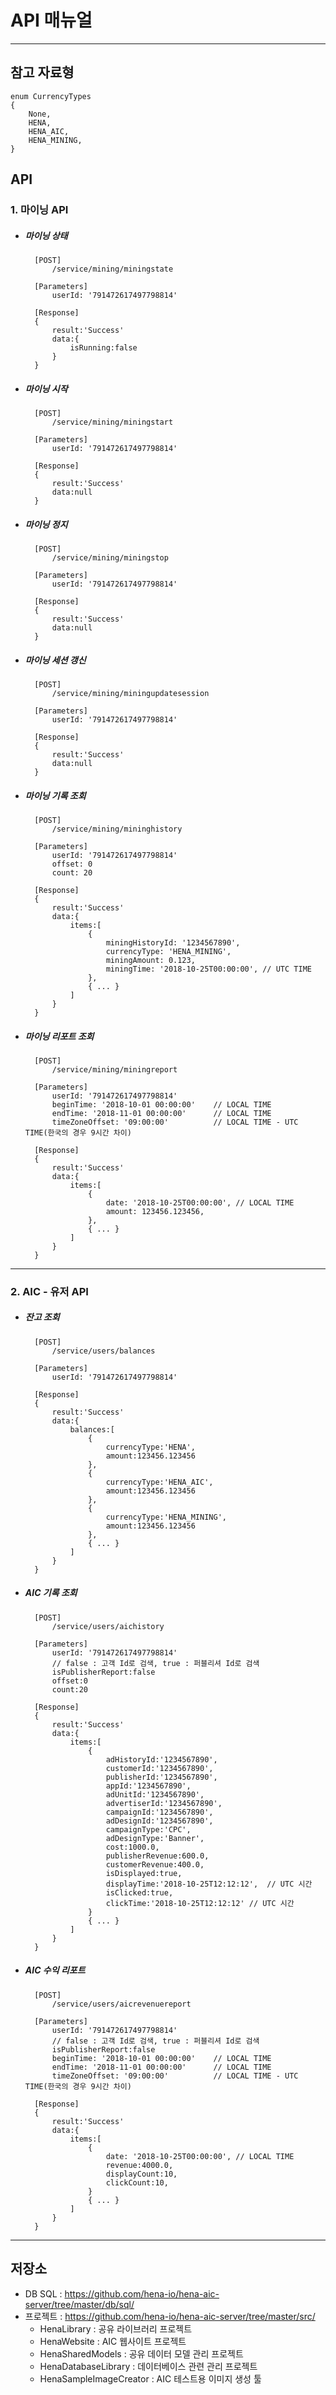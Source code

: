 # API 매뉴얼
----------------------------------------
##  참고 자료형

	enum CurrencyTypes
	{
		None,
		HENA,
		HENA_AIC,
		HENA_MINING,
	}

## API
    

### 1. 마이닝 API 
- ##### 마이닝 상태
        [POST]
            /service/mining/miningstate
        
        [Parameters]
            userId: '791472617497798814'

        [Response]
        {
            result:'Success'
            data:{
                isRunning:false
            }
        }

- ##### 마이닝 시작
        [POST]
            /service/mining/miningstart
        
        [Parameters]
            userId: '791472617497798814'

        [Response]
        {
            result:'Success'
            data:null
        }
   
- ##### 마이닝 정지
        [POST] 
            /service/mining/miningstop
    
        [Parameters]
            userId: '791472617497798814'
        
        [Response]
        {
            result:'Success'
            data:null
        }

- ##### 마이닝 세션 갱신
        [POST] 
            /service/mining/miningupdatesession
    
        [Parameters]
            userId: '791472617497798814'

        [Response]
        {
            result:'Success'
            data:null
        }

- ##### 마이닝 기록 조회
        [POST]
            /service/mining/mininghistory
        
        [Parameters]
            userId: '791472617497798814'
            offset: 0
            count: 20

        [Response]
        {
            result:'Success'
            data:{
                items:[
                    {
                        miningHistoryId: '1234567890',
                        currencyType: 'HENA_MINING',
                        miningAmount: 0.123,
                        miningTime: '2018-10-25T00:00:00', // UTC TIME
                    },
                    { ... }
                ]
            }
        }

- ##### 마이닝 리포트 조회
        [POST]
            /service/mining/miningreport
        
        [Parameters]
            userId: '791472617497798814'
            beginTime: '2018-10-01 00:00:00'    // LOCAL TIME
            endTime: '2018-11-01 00:00:00'      // LOCAL TIME
            timeZoneOffset: '09:00:00'          // LOCAL TIME - UTC TIME(한국의 경우 9시간 차이)

        [Response]
        {
            result:'Success'
            data:{
                items:[
                    {
                        date: '2018-10-25T00:00:00', // LOCAL TIME
                        amount: 123456.123456,
                    },
                    { ... }
                ]
            }
        }   

----------------------------------------
### 2. AIC - 유저 API
- ##### 잔고 조회
        [POST]
            /service/users/balances
        
        [Parameters]
            userId: '791472617497798814'
        
        [Response]
        {
            result:'Success'
            data:{
                balances:[
                    {
                        currencyType:'HENA',
                        amount:123456.123456
                    },
                    {
                        currencyType:'HENA_AIC',
                        amount:123456.123456
                    },
                    {
                        currencyType:'HENA_MINING',
                        amount:123456.123456
                    },
                    { ... }
                ]
            }
        }   
            
   
- ##### AIC 기록 조회
        [POST]
            /service/users/aichistory
        
        [Parameters]
            userId: '791472617497798814'
            // false : 고객 Id로 검색, true : 퍼블리셔 Id로 검색
            isPublisherReport:false 
            offset:0
            count:20
        
        [Response]
        {
            result:'Success'
            data:{
                items:[
                    {
                        adHistoryId:'1234567890',
                        customerId:'1234567890',
                        publisherId:'1234567890',
                        appId:'1234567890',
                        adUnitId:'1234567890',
                        advertiserId:'1234567890',
                        campaignId:'1234567890',
                        adDesignId:'1234567890',
                        campaignType:'CPC',
                        adDesignType:'Banner',
                        cost:1000.0,
                        publisherRevenue:600.0,
                        customerRevenue:400.0,
                        isDisplayed:true,
                        displayTime:'2018-10-25T12:12:12',	// UTC 시간
                        isClicked:true,
                        clickTime:'2018-10-25T12:12:12'	// UTC 시간
                    }
                    { ... }
                ]
            }
        }  

- ##### AIC 수익 리포트
        [POST]
            /service/users/aicrevenuereport
        
        [Parameters]
            userId: '791472617497798814'
            // false : 고객 Id로 검색, true : 퍼블리셔 Id로 검색
            isPublisherReport:false 
            beginTime: '2018-10-01 00:00:00'    // LOCAL TIME
            endTime: '2018-11-01 00:00:00'      // LOCAL TIME
            timeZoneOffset: '09:00:00'          // LOCAL TIME - UTC TIME(한국의 경우 9시간 차이)
        
        [Response]
        {
            result:'Success'
            data:{
                items:[
                    {
                        date: '2018-10-25T00:00:00', // LOCAL TIME
                        revenue:4000.0,
                        displayCount:10,
                        clickCount:10,
                    }
                    { ... }
                ]
            }
        }  

----------------------------------------
## 저장소
   - DB SQL : https://github.com/hena-io/hena-aic-server/tree/master/db/sql/
   - 프로젝트 : https://github.com/hena-io/hena-aic-server/tree/master/src/
        - HenaLibrary : 공유 라이브러리 프로젝트
        - HenaWebsite : AIC 웹사이트 프로젝트
        - HenaSharedModels : 공유 데이터 모델 관리 프로젝트
        - HenaDatabaseLibrary : 데이터베이스 관련 관리 프로젝트
        - HenaSampleImageCreator : AIC 테스트용 이미지 생성 툴
